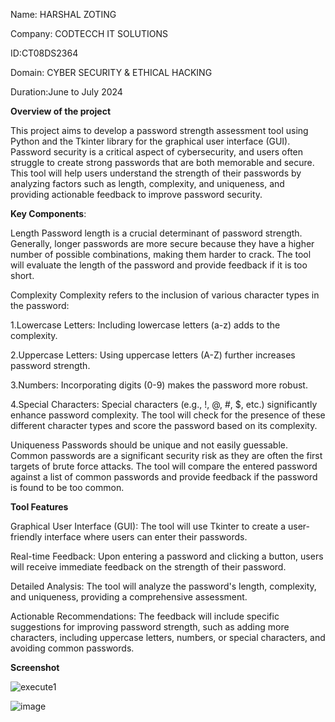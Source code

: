 Name: HARSHAL ZOTING

Company: CODTECCH IT SOLUTIONS

ID:CT08DS2364

Domain: CYBER SECURITY & ETHICAL HACKING

Duration:June to July 2024

**Overview of the project**

This project aims to develop a password strength assessment tool using Python and the Tkinter library for the graphical user interface (GUI). Password security is a critical aspect of cybersecurity, and users often struggle to create strong passwords that are both memorable and secure. This tool will help users understand the strength of their passwords by analyzing factors such as length, complexity, and uniqueness, and providing actionable feedback to improve password security.

**Key Components**:

Length Password length is a crucial determinant of password strength. Generally, longer passwords are more secure because they have a higher number of possible combinations, making them harder to crack. The tool will evaluate the length of the password and provide feedback if it is too short.

Complexity Complexity refers to the inclusion of various character types in the password:

1.Lowercase Letters: Including lowercase letters (a-z) adds to the complexity.

2.Uppercase Letters: Using uppercase letters (A-Z) further increases password strength. 

3.Numbers: Incorporating digits (0-9) makes the password more robust. 

4.Special Characters: Special characters (e.g., !, @, #, $, etc.) significantly enhance password complexity. The tool will check for the presence of these different character types and score the password based on its complexity.

Uniqueness Passwords should be unique and not easily guessable. Common passwords are a significant security risk as they are often the first targets of brute force attacks. The tool will compare the entered password against a list of common passwords and provide feedback if the password is found to be too common.

**Tool Features** 

Graphical User Interface (GUI): The tool will use Tkinter to create a user-friendly interface where users can enter their passwords.

Real-time Feedback: Upon entering a password and clicking a button, users will receive immediate feedback on the strength of their password.

Detailed Analysis: The tool will analyze the password's length, complexity, and uniqueness, providing a comprehensive assessment. 

Actionable Recommendations: The feedback will include specific suggestions for improving password strength, such as adding more characters, including uppercase letters, numbers, or special characters, and avoiding common passwords.

**Screenshot**

![execute1](https://github.com/Harshal11zero/CODTECH-Internship-task-1/assets/173193602/bfa1c57a-31c9-4b08-8690-55c0d4249d42)

![image](https://github.com/Harshal11zero/CODTECH-Internship-task-1/assets/173193602/2aeed41e-ac37-4033-a5b5-bba3f947fed3)

